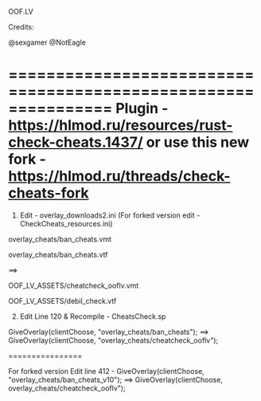OOF.LV

Credits:

@sexgamer
@NotEagle

===============================================================
Plugin - https://hlmod.ru/resources/rust-check-cheats.1437/ or use this new fork -
https://hlmod.ru/threads/check-cheats-fork
===============================================================

1. Edit - overlay_downloads2.ini (For forked version edit - CheckCheats_resources.ini)



overlay_cheats/ban_cheats.vmt

overlay_cheats/ban_cheats.vtf

==>

OOF_LV_ASSETS/cheatcheck_ooflv.vmt

OOF_LV_ASSETS/debil_check.vtf


2. Edit Line 120 & Recompile - CheatsCheck.sp



GiveOverlay(clientChoose, "overlay_cheats/ban_cheats");  ==> GiveOverlay(clientChoose, "overlay_cheats/cheatcheck_ooflv");

================

For forked version Edit line 412 - GiveOverlay(clientChoose, "overlay_cheats/ban_cheats_v10");  ==> GiveOverlay(clientChoose, overlay_cheats/cheatcheck_ooflv");

